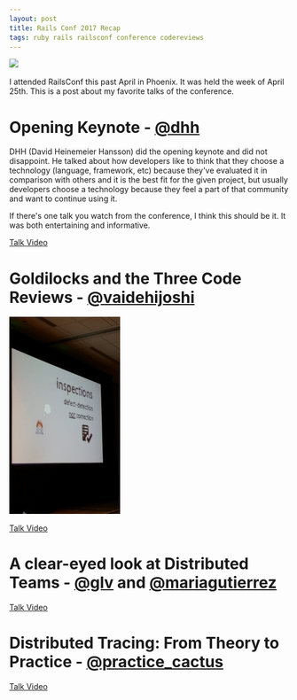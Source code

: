 ```yaml
---
layout: post
title: Rails Conf 2017 Recap
tags: ruby rails railsconf conference codereviews
---
```


<img src="https://pbs.twimg.com/media/C-dKTS7XkAM57gA.jpg" style="width: 500px;" />

I attended RailsConf this past April in Phoenix. It was held the week of April 25th. This is a post about my favorite talks of the conference.

# Opening Keynote - [@dhh](https://twitter.com/dhh)

DHH (David Heinemeier Hansson) did the opening keynote and did not disappoint. He talked about how developers like to think that they choose a technology (language, framework, etc) because they've evaluated it in comparison with others and it is the best fit for the given project, but usually developers choose a technology because they feel a part of that community and want to continue using it.﻿

If there's one talk you watch from the conference, I think this should be it. It was both entertaining and informative.

[Talk Video](https://www.youtube.com/watch?v=Cx6aGMC6MjU)

# Goldilocks and the Three Code Reviews - [@vaidehijoshi](https://twitter.com/vaidehijoshi)

<img src="/assets/rails-conf-2017-code-review-talk.jpg" style="width: 200px;" />

[Talk Video](https://www.youtube.com/watch?v=-6EzycFNwzY)

# A clear-eyed look at Distributed Teams - [@glv](https://twitter.com/glv) and [@mariagutierrez](https://twitter.com/mariagutierrez)

[Talk Video](https://www.youtube.com/watch?v=h8MLXbdOyNs)

# Distributed Tracing: From Theory to Practice - [@practice_cactus](https://twitter.com/practice_cactus)

[Talk Video](https://www.youtube.com/watch?v=-7i02Faw_KU)
